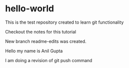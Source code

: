 # hello-world
This is the test repository created to learn git functionality

Checkout the notes for this tutorial

New branch readme-edits was created.

Hello my name is Anil Gupta

I am doing a revision of git push command
